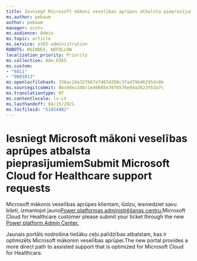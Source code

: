 ```yaml
---
title: Iesniegt Microsoft mākoni veselības aprūpes atbalsta pieprasījumiem
ms.author: pebaum
author: pebaum
manager: scotv
ms.audience: Admin
ms.topic: article
ms.service: o365-administration
ROBOTS: NOINDEX, NOFOLLOW
localization_priority: Priority
ms.collection: Adm_O365
ms.custom:
- "6811"
- "9003813"
ms.openlocfilehash: 336ac24a32fb67e74634208c3fad79b46295dc8b
ms.sourcegitcommit: 8bc60ec34bc1e40685e3976576e04a2623f63a7c
ms.translationtype: HT
ms.contentlocale: lv-LV
ms.lasthandoff: 04/15/2021
ms.locfileid: "51824982"
---
```

# <a name="submit-microsoft-cloud-for-healthcare-support-requests"></a><span data-ttu-id="1e65d-102">Iesniegt Microsoft mākoni veselības aprūpes atbalsta pieprasījumiem</span><span class="sxs-lookup"><span data-stu-id="1e65d-102">Submit Microsoft Cloud for Healthcare support requests</span></span>

<span data-ttu-id="1e65d-103">Microsoft mākonis veselības aprūpes klientam, lūdzu, iesniedziet savu biļeti, izmantojot jauno[Power platformas administrēšanas centru.](https://admin.powerplatform.microsoft.com/support?newTicket&product=Flow)</span><span class="sxs-lookup"><span data-stu-id="1e65d-103">Microsoft Cloud for Healthcare  customer please submit your ticket through the new [Power platform Admin Center.](https://admin.powerplatform.microsoft.com/support?newTicket&product=Flow)</span></span>

<span data-ttu-id="1e65d-104">Jaunais portāls nodrošina tiešāku ceļu palīdzības atbalstam, kas ir optimizēts Microsoft mākonim veselības aprūpei.</span><span class="sxs-lookup"><span data-stu-id="1e65d-104">The new portal provides a more direct path to assisted support that is optimized for  Microsoft Cloud for Healthcare.</span></span>
